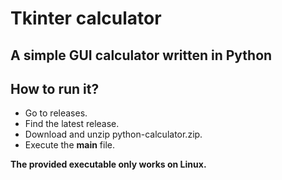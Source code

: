 # Tkinter calculator
## A simple GUI calculator written in Python
## How to run it?
- Go to releases.
- Find the latest release.
- Download and unzip python-calculator.zip.
- Execute the **main** file. <br/>

**The provided executable only works on Linux.**
